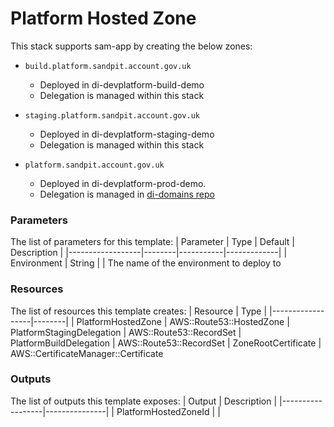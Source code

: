 # Platform Hosted Zone

This stack supports sam-app by creating the below zones:

- `build.platform.sandpit.account.gov.uk`
    - Deployed in di-devplatform-build-demo
    - Delegation is managed within this stack

- `staging.platform.sandpit.account.gov.uk`
    - Deployed in di-devplatform-staging-demo
    - Delegation is managed within this stack

- `platform.sandpit.account.gov.uk`
    - Deployed in di-devplatform-prod-demo.
    - Delegation is managed in [di-domains repo][1]

### Parameters
The list of parameters for this template:
| Parameter        | Type   | Default   | Description |
|------------------|--------|-----------|-------------|
| Environment | String |  |  The name of the environment to deploy to

### Resources
The list of resources this template creates:
| Resource         | Type   |
|------------------|--------|
| PlatformHostedZone | AWS::Route53::HostedZone
| PlatformStagingDelegation | AWS::Route53::RecordSet
| PlatformBuildDelegation | AWS::Route53::RecordSet
| ZoneRootCertificate | AWS::CertificateManager::Certificate

### Outputs
The list of outputs this template exposes:
| Output           | Description   |
|------------------|---------------|
| PlatformHostedZoneId | |

[1]: https://github.com/govuk-one-login/domains/tree/main